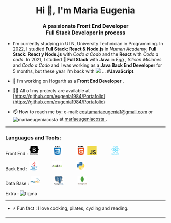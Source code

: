 <h1 align="center">Hi 👋, I'm Maria Eugenia</h1>

<h3 align="center">A passionate Front End Developer <br> Full Stack Developer in process</h3>

- I'm currently studying in UTN, University Technician in Programming. In 2022, I studied <strong>Full Stack: React & Node.js</strong> in <i>Numen Academy</i>, <strong>Full Stack: React y Node.js</strong> with <i>Codo a Codo</i> and the <strong>React</strong> with <i>Codo a codo</i>. In 2021, I studied  🌱  <strong> Full Stack </strong> with <strong> Java </strong> in <i>Egg</i> , <i>Silicon Misiones</i> and <i>Codo a Codo</i> and I was working as a <strong> Java Back End Developer </strong> for 5 months, but these year I'm back with <img src="https://img.icons8.com/clouds/24/000000/like--v1.png"/> ... <strong>#JavaScript</strong>.

- 🔭 I’m working on Hogarth as a <strong>Front End Developer</strong> .

- 👨‍💻 All of my projects are available at [https://github.com/eugenia1984/Portafolio](https://github.com/eugenia1984/Portafolio)

- 📫 How to reach me by: e-mail: <a href="mailto:costamariaeugenia1">costamariaeugenia1@gmail.com </a> or  <img align="center" src="https://raw.githubusercontent.com/rahuldkjain/github-profile-readme-generator/master/src/images/icons/Social/linked-in-alt.svg" alt="maríaeugeniacosta" height="25" width="25" /> at <a href="https://linkedin.com/in/maríaeugeniacosta" target="blank"> maríaeugeniacosta </a>.</p>

---

<h3 align="left">Languages and Tools:</h3>

<p align="left"> Front End : 
 <img src="https://raw.githubusercontent.com/devicons/devicon/master/icons/bootstrap/bootstrap-plain-wordmark.svg" alt="bootstrap" width="30" height="30" style="margin-right: 40px;" /> 
 <img src="https://raw.githubusercontent.com/devicons/devicon/master/icons/css3/css3-original-wordmark.svg" alt="css3" width="30" height="30" style="margin-right: 40px;" />  
 <img src="https://raw.githubusercontent.com/devicons/devicon/master/icons/html5/html5-original-wordmark.svg" alt="html5" width="30" height="30 style="margin-right: 40px;" "/> 
 <img src="https://raw.githubusercontent.com/devicons/devicon/master/icons/javascript/javascript-original.svg" alt="javascript" width="30" height="30" style="margin-right: 40px;" /> 
 <img src="https://github.com/devicons/devicon/blob/master/icons/react/react-original-wordmark.svg" alt="react" width="30" height="30"/>  
</p> 

<p align="left"> Back End :  
  <img src="https://raw.githubusercontent.com/devicons/devicon/master/icons/java/java-original.svg" alt="java" width="30" height="30" style="margin-right: 40px;"/> 
  <img src="https://raw.githubusercontent.com/devicons/devicon/master/icons/nodejs/nodejs-original-wordmark.svg" alt="nodejs" width="30" height="30" style="margin-right: 40px;"/> 
  <img src="https://raw.githubusercontent.com/devicons/devicon/master/icons/python/python-original.svg" alt="python" width="30" height="30" style="margin-right: 20px;"/> 
</p>

<p align="left"> Data Base : 
  <img src="https://raw.githubusercontent.com/devicons/devicon/master/icons/mysql/mysql-original-wordmark.svg" alt="mysql" width="30" height="30" style="margin-right: 40px;" /> 
  <img src="https://github.com/devicons/devicon/blob/master/icons/postgresql/postgresql-original-wordmark.svg" alt="postgresql" width="30" height="30" style="margin-right: 40px;"/> 
  <img src="https://github.com/devicons/devicon/blob/master/icons/mongodb/mongodb-original-wordmark.svg" alt="mongo db" width="30" height="30"/> 
</p> 

<p align="left"> Extra : 
  <img src="https://www.vectorlogo.zone/logos/figma/figma-icon.svg" alt="figma" width="30" height="30"/> 
</p>

<!--<p>
 <img align="center" src="https://github-readme-stats.vercel.app/api/top-langs?username=eugenia1984&show_icons=true&locale=en&layout=compact" alt="eugenia1984" />
</p>-->

---

- ⚡ Fun fact : I love cooking, pilates, cycling and reading.

---

